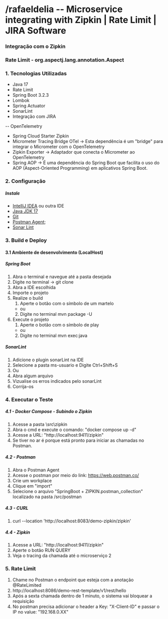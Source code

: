 # /rafaeldelia -- Microservice integrating with Zipkin | Rate Limit | JIRA Software

### Integração com o Zipkin

### Rate Limit - org.aspectj.lang.annotation.Aspect

### 1. Tecnologias Utilizadas

   - Java 17
   - Rate Limit
   - Spring Boot 3.2.3
   - Lombok
   - Spring Actuator
   - SonarLint
   - Integração com JIRA
   
   -- OpenTelemetry
   - Spring Cloud Starter Zipkin
   - Micrometer Tracing Bridge OTel  -> Esta dependência é um "bridge" para integrar o Micrometer com o OpenTelemetry
   - Zipkin Exporter -> Adaptador que conecta o Micrometer ao OpenTelemetry
   - Spring AOP -> É uma dependência do Spring Boot que facilita o uso do AOP (Aspect-Oriented Programming) em aplicativos Spring Boot.
   
### 2. Configuração 

##### Instale

* [IntelliJ IDEA](https://www.jetbrains.com/pt-br/idea/download/) ou outra IDE
* [Java JDK 17](https://openjdk.java.net/projects/jdk/17/)
* [Git](https://git-scm.com/downloads)
* [Postman Agent](https://www.postman.com/downloads/);
* [Sonar Lint](https://www.sonarsource.com/products/sonarlint/)

### 3. Build e Deploy 

#### 3.1 Ambiente de desenvolvimento (LocalHost)

##### Spring Boot 

   1. Abra o terminal e navegue até a pasta desejada
   2. Digite no terminal -> git clone <repo>
   3. Abra a IDE escolhida
   4. Importe o projeto
   5. Realize o build 
      1. Aperte o botão com o símbolo de um martelo
      - ou
      2. Digite no terminal mvn package -U
   6. Execute o projeto
      1. Aperte o botão com o símbolo de play
      - ou
      2. Digite no terminal mvn exec:java

##### SonarLint

   1. Adicione o plugin sonarLint na IDE
   2. Selecione a pasta ms-usuario e Digite Ctrl+Shift+S  
   3. Ou
   4. Abra algum arquivo   
   5. Vizualise os erros indicados pelo sonarLint
   6. Corrija-os

### 4. Executar o Teste

##### 4.1 - Docker Compose - Subindo o Zipkin

   1. Acesse a pasta \src\zipkin
   2. Abra o cmd e execute o comando: "docker compose up -d"
   3. Acesse a URL: "http://localhost:9411/zipkin"
   4. Se tiver no ar é porque está pronto para iniciar as chamadas no Postman.

##### 4.2 - Postman

   1. Abra o Postman Agent
   2. Acesse o postman por meio do link: https://web.postman.co/
   3. Crie um workplace
   4. Clique em "import"
   5. Selecione o arquivo "SpringBoot + ZIPKIN.postman_collection" localizado na pasta /src/postman

##### 4.3 - CURL

   1. curl --location 'http://localhost:8083/demo-zipkin/zipkin'
   
##### 4.4 - Zipkin
   
   1. Acesse a URL: "http://localhost:9411/zipkin"
   2. Aperte o botão RUN QUERY
   3. Veja o tracing da chamada até o microserviço 2   
   
### 5. Rate Limit

   1. Chame no Postman o endpoint que esteja com a anotação @RateLimited
   2. http://localhost:8086/demo-rest-template/v1/rest/hello
   3. Após a sexta chamada dentro de 1 minuto, o sistema vai bloquear a requisição
   4. No postman precisa adicionar o header a Key: "X-Client-ID" e passar o IP no value: "192.168.0.XX"
   
   